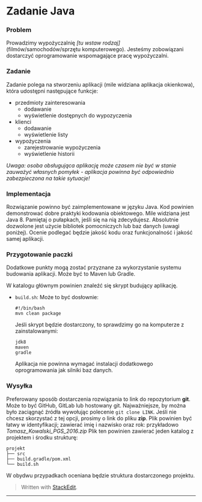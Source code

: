 
# Zadanie Java

### Problem
Prowadzimy wypożyczalnię _[tu wstaw rodzaj]_ (filmów/samochodów/sprzętu komputerowego). Jesteśmy zobowiązani dostarczyć oprogramowanie wspomagające pracę wypożyczalni.

### Zadanie
Zadanie polega na stworzeniu aplikacji (mile widziana aplikacja okienkowa), która udostępni następujące funkcje:

* przedmioty zainteresowania
    * dodawanie
    * wyświetlenie dostępnych do wypozyczenia
* klienci
    * dodawanie
    * wyświetlenie listy
* wypożyczenia
    * zarejestrowanie wypożyczenia
    * wyświetlenie historii

*Uwaga: osoba obsługująca aplikację może czasem nie być w stanie zauważyć własnych pomyłek - aplikacja powinna być odpowiednio zabezpieczona na takie sytuacje!*

### Implementacja

Rozwiązanie powinno być zaimplementowane w języku Java. Kod powinien demonstrować dobre praktyki kodowania obiektowego. Mile widziana jest Java 8. Pamiętaj o pułapkach, jeśli się na nią zdecydujesz. Absolutnie dozwolone jest użycie bibliotek pomocniczych lub baz danych (uwagi poniżej). Ocenie podlegać będzie jakość kodu oraz funkcjonalność i jakość samej aplikacji. 


### Przygotowanie paczki

Dodatkowe punkty mogą zostać przyznane za wykorzystanie systemu budowania aplikacji.
Może być to Maven lub Gradle.

W katalogu głównym powinien znaleźć się skrypt budujący aplikację.

- `build.sh`: Może to być dosłownie:
  ```
  #!/bin/bash
  mvn clean package
  ```

  Jeśli skrypt będzie dostarczony, to sprawdzimy go na komputerze z zainstalowanymi:

  ```
  jdk8
  maven
  gradle
  ```
  Aplikacja nie powinna wymagać instalacji dodatkowego oprogramowania jak silniki baz danych. 
 
### Wysyłka

Preferowany sposób dostarczenia rozwiązania to link do repozytorium **git**. Może to być GitHub, GitLab lub hostowany git. Najważniejsze, by można było zaciągnąć źródła wywołując polecenie `git clone LINK`. Jeśli nie chcesz skorzystać z tej opcji, prosimy o link do pliku **zip**. Plik powinien być łatwy w identyfikacji; zawierać imię i nazwisko oraz rok: przykładowo _Tomasz_Kowalski_PGS_2016.zip_ Plik ten powinien zawierać jeden katalog z projektem i środku strukturę:

```
projekt
├── src
├── build.gradle/pom.xml
└── build.sh
```

W obydwu przypadkach oceniana będzie struktura dostarczonego projektu.


> Written with [StackEdit](https://stackedit.io/).


----------
